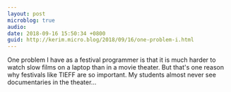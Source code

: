 ```yaml
---
layout: post
microblog: true
audio: 
date: 2018-09-16 15:50:34 +0800
guid: http://kerim.micro.blog/2018/09/16/one-problem-i.html
---
```

One problem I have as a festival programmer is that it is much harder to watch slow films on a laptop than in a movie theater. But that's one reason why festivals like TIEFF are so important. My students almost never see documentaries in the theater…
